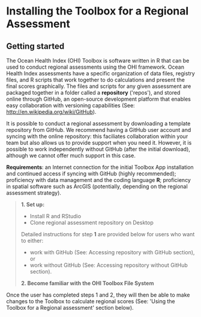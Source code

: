 # Installing the Toolbox for a Regional Assessment 

## Getting started
The Ocean Health Index (OHI) Toolbox is software written in R that can be used to conduct regional assessments using the OHI framework. Ocean Health Index assessments have a specific organization of data files, registry files, and R scripts that work together to do calculations and present the final scores graphically. The files and scripts for any given assessment are packaged together in a folder called a **repository** ('repos'), and stored online through GitHub, an open-source development platform that enables easy collaboration with  versioning capabilities (See: http://en.wikipedia.org/wiki/GitHub).

It is possible to conduct a regional assessment by downloading a template repository from GitHub. We recommend having a GitHub user account and syncing with the online repository: this faciliates collaboration within your team but also allows us to provide support when you need it. However, it is possible to work independently without GitHub (after the initial download), although we cannot offer much support in this case.

**Requirements**: an Internet connection for the initial Toolbox App installation and continued access if syncing with GitHub (highly recommended); proficiency with data management and the coding language **R**; proficiency in spatial software such as ArcGIS (potentially, depending on the regional assessment strategy).

> **1. Set up:**
> 
>  * Install R and RStudio
>  * Clone regional assessment repository on Desktop
> 
> Detailed instructions for step **1** are provided below for users who want to either:
> 
>  * work with GitHub (See: Accessing repository with GitHub section), or 
>  * work without GitHub (See: Accessing repository without GitHub section). 
> 
> **2. Become familiar with the OHI Toolbox File System**


Once the user has completed steps 1 and 2, they will then be able to make changes to the Toolbox to calculate regional scores (See: 'Using the Toolbox for a Regional assessment' section below).
